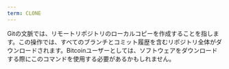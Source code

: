 ```yaml
---
term: CLONE
---
```


Gitの文脈では、リモートリポジトリのローカルコピーを作成することを指します。この操作では、すべてのブランチとコミット履歴を含むリポジトリ全体がダウンロードされます。Bitcoinユーザーとしては、ソフトウェアをダウンロードする際にこのコマンドを使用する必要があるかもしれません。